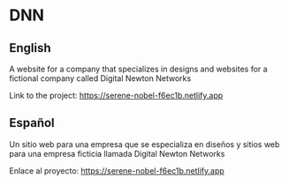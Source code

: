 # DNN

## English

A website for a company that specializes in designs and websites for a fictional company called Digital Newton Networks

Link to the project: https://serene-nobel-f6ec1b.netlify.app

## Español

Un sitio web para una empresa que se especializa en diseños y sitios web para una empresa ficticia llamada Digital Newton Networks

Enlace al proyecto: https://serene-nobel-f6ec1b.netlify.app
